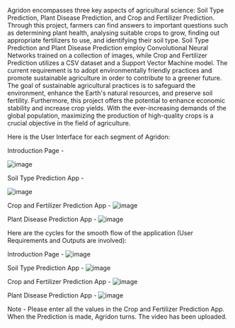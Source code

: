 Agridon encompasses three key aspects of agricultural science: Soil Type Prediction, Plant Disease Prediction, and Crop and Fertilizer Prediction. Through this project, farmers can find answers to important questions such as determining plant health, analysing suitable crops to grow, finding out appropriate fertilizers to use, and identifying their soil type. Soil Type Prediction and Plant Disease Prediction employ Convolutional Neural Networks trained on a collection of images, while Crop and Fertilizer Prediction utilizes a CSV dataset and a Support Vector Machine model.
The current requirement is to adopt environmentally friendly practices and promote sustainable agriculture in order to contribute to a greener future. The goal of sustainable agricultural practices is to safeguard the environment, enhance the Earth's natural resources, and preserve soil fertility.
Furthermore, this project offers the potential to enhance economic stability and increase crop yields. With the ever-increasing demands of the global population, maximizing the production of high-quality crops is a crucial objective in the field of agriculture.


Here is the User Interface for each segment of Agridon:

Introduction Page - 


![image](https://github.com/SajiniVaradharajan/Agridon---Agricultural-Bot/assets/111878080/8bbe9cd6-480d-4830-afe3-3d4574afb1b2)




Soil Type Prediction App - 


![image](https://github.com/SajiniVaradharajan/Agridon---Agricultural-Bot/assets/111878080/29cd9710-b19c-4911-9bc9-14cdbf6ad86c)




Crop and Fertilizer Prediction App - ![image](https://github.com/SajiniVaradharajan/Agridon---Agricultural-Bot/assets/111878080/c304315f-cd2e-41bd-a3af-b2ab975f3f45)


Plant Disease Prediction App - ![image](https://github.com/SajiniVaradharajan/Agridon---Agricultural-Bot/assets/111878080/58ed8db9-884e-4a44-af85-743210513a46)


Here are the cycles for the smooth flow of the application (User Requirements and Outputs are involved):


Introduction Page - ![image](https://github.com/SajiniVaradharajan/Agridon---Agricultural-Bot/assets/111878080/7506a537-8b60-4b6f-91c0-08c48b4f1a4a)



Soil Type Prediction App - ![image](https://github.com/SajiniVaradharajan/Agridon---Agricultural-Bot/assets/111878080/2917e16e-5939-4bb5-a970-eaf826d4bddb)



Crop and Fertilizer Prediction App - ![image](https://github.com/SajiniVaradharajan/Agridon---Agricultural-Bot/assets/111878080/bde94ecb-4134-4b04-8fd8-7366d23d454e)



Plant Disease Prediction App - ![image](https://github.com/SajiniVaradharajan/Agridon---Agricultural-Bot/assets/111878080/c48c3c70-124c-444e-bd22-34ea4eccfbce)


Note - Please enter all the values in the Crop and Fertilizer Prediction App. When the Prediction is made, Agridon turns. The video has been uploaded.







